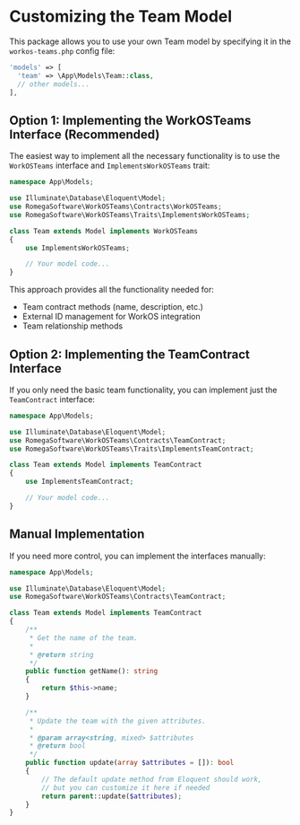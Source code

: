 # Customizing the Team Model

This package allows you to use your own Team model by specifying it in the `workos-teams.php` config file:

```php
'models' => [
  'team' => \App\Models\Team::class,
  // other models...
],
```

## Option 1: Implementing the WorkOSTeams Interface (Recommended)

The easiest way to implement all the necessary functionality is to use the `WorkOSTeams` interface and `ImplementsWorkOSTeams` trait:

```php
namespace App\Models;

use Illuminate\Database\Eloquent\Model;
use RomegaSoftware\WorkOSTeams\Contracts\WorkOSTeams;
use RomegaSoftware\WorkOSTeams\Traits\ImplementsWorkOSTeams;

class Team extends Model implements WorkOSTeams
{
    use ImplementsWorkOSTeams;

    // Your model code...
}
```

This approach provides all the functionality needed for:
- Team contract methods (name, description, etc.)
- External ID management for WorkOS integration
- Team relationship methods

## Option 2: Implementing the TeamContract Interface

If you only need the basic team functionality, you can implement just the `TeamContract` interface:

```php
namespace App\Models;

use Illuminate\Database\Eloquent\Model;
use RomegaSoftware\WorkOSTeams\Contracts\TeamContract;
use RomegaSoftware\WorkOSTeams\Traits\ImplementsTeamContract;

class Team extends Model implements TeamContract
{
    use ImplementsTeamContract;

    // Your model code...
}
```

## Manual Implementation

If you need more control, you can implement the interfaces manually:

```php
namespace App\Models;

use Illuminate\Database\Eloquent\Model;
use RomegaSoftware\WorkOSTeams\Contracts\TeamContract;

class Team extends Model implements TeamContract
{
    /**
     * Get the name of the team.
     *
     * @return string
     */
    public function getName(): string
    {
        return $this->name;
    }

    /**
     * Update the team with the given attributes.
     *
     * @param array<string, mixed> $attributes
     * @return bool
     */
    public function update(array $attributes = []): bool
    {
        // The default update method from Eloquent should work,
        // but you can customize it here if needed
        return parent::update($attributes);
    }
}
```